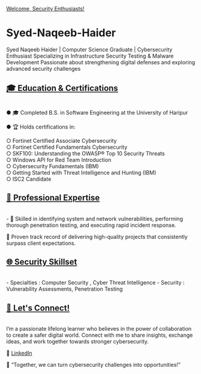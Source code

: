 [Welcome, Security Enthusiasts!](#about-me)
<br>
# Syed-Naqeeb-Haider
Syed Naqeeb Haider | Computer Science Graduate | Cybersecurity Enthusiast   Specializing in Infrastructure Security Testing &amp; Malware Development   Passionate about strengthening digital defenses and exploring advanced security challenges

## [🎓 Education & Certifications](#about-me)
<br>
● 🎓 Completed B.S. in Software Engineering at the University of Haripur  

● 🏆 Holds certifications in:  

○ Fortinet Certified Associate Cybersecurity  
○ Fortinet Certified Fundamentals Cybersecurity  
○ SKF100: Understanding the OWASP® Top 10 Security Threats  
○ Windows API for Red Team Introduction  
○ Cybersecurity Fundamentals (IBM)  
○ Getting Started with Threat Intelligence and Hunting (IBM)  
○ ISC2 Candidate  


## [💼 Professional Expertise](#professional-expertise)
<br>
- 🌟 Skilled in identifying system and network vulnerabilities, performing thorough penetration testing, and executing rapid incident response.  

🌟 Proven track record of delivering high-quality projects that consistently surpass client expectations.

## [🌐 Security Skillset](#security-skillset)
<br>
- Specialties : Computer Security , Cyber Threat Intelligence
- Security : Vulnerability Assessments, Penetration Testing

## [🌟 Let's Connect!](#lets-connect)

<br>
I’m a passionate lifelong learner who believes in the power of collaboration to create a safer digital world.  
Connect with me to share insights, exchange ideas, and work together towards stronger cybersecurity.

🔗 [LinkedIn](https://www.linkedin.com/in/syed-naqeeb-haider-4ba997219)  

💬 “Together, we can turn cybersecurity challenges into opportunities!”

